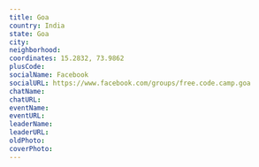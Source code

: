 ```yaml
---
title: Goa
country: India
state: Goa
city: 
neighborhood: 
coordinates: 15.2832, 73.9862
plusCode:
socialName: Facebook
socialURL: https://www.facebook.com/groups/free.code.camp.goa
chatName:
chatURL:
eventName:
eventURL:
leaderName:
leaderURL:
oldPhoto: 
coverPhoto:
---
```


